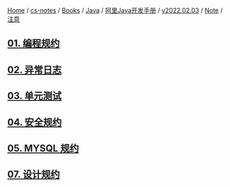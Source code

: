 [Home](https://mengxianbin.github.io) /
[cs-notes](https://mengxianbin.github.io/cs-notes/site) /
[Books](https://mengxianbin.github.io/cs-notes/site/Books) /
[Java](https://mengxianbin.github.io/cs-notes/site/Books/Java) /
[阿里Java开发手册](https://mengxianbin.github.io/cs-notes/site/Books/Java/%E9%98%BF%E9%87%8CJava%E5%BC%80%E5%8F%91%E6%89%8B%E5%86%8C) /
[v2022.02.03](https://mengxianbin.github.io/cs-notes/site/Books/Java/%E9%98%BF%E9%87%8CJava%E5%BC%80%E5%8F%91%E6%89%8B%E5%86%8C/v2022.02.03) /
[Note](https://mengxianbin.github.io/cs-notes/site/Books/Java/%E9%98%BF%E9%87%8CJava%E5%BC%80%E5%8F%91%E6%89%8B%E5%86%8C/v2022.02.03/Note) /
[注意](https://mengxianbin.github.io/cs-notes/site/Books/Java/%E9%98%BF%E9%87%8CJava%E5%BC%80%E5%8F%91%E6%89%8B%E5%86%8C/v2022.02.03/Note/%E6%B3%A8%E6%84%8F)

## [01. 编程规约](https://mengxianbin.github.io/cs-notes/site/Books/Java/%E9%98%BF%E9%87%8CJava%E5%BC%80%E5%8F%91%E6%89%8B%E5%86%8C/v2022.02.03/Note/%E6%B3%A8%E6%84%8F/01.%20%E7%BC%96%E7%A8%8B%E8%A7%84%E7%BA%A6)

## [02. 异常日志](https://mengxianbin.github.io/cs-notes/site/Books/Java/%E9%98%BF%E9%87%8CJava%E5%BC%80%E5%8F%91%E6%89%8B%E5%86%8C/v2022.02.03/Note/%E6%B3%A8%E6%84%8F/02.%20%E5%BC%82%E5%B8%B8%E6%97%A5%E5%BF%97)

## [03. 单元测试](https://mengxianbin.github.io/cs-notes/site/Books/Java/%E9%98%BF%E9%87%8CJava%E5%BC%80%E5%8F%91%E6%89%8B%E5%86%8C/v2022.02.03/Note/%E6%B3%A8%E6%84%8F/03.%20%E5%8D%95%E5%85%83%E6%B5%8B%E8%AF%95)

## [04. 安全规约](https://mengxianbin.github.io/cs-notes/site/Books/Java/%E9%98%BF%E9%87%8CJava%E5%BC%80%E5%8F%91%E6%89%8B%E5%86%8C/v2022.02.03/Note/%E6%B3%A8%E6%84%8F/04.%20%E5%AE%89%E5%85%A8%E8%A7%84%E7%BA%A6)

## [05. MYSQL 规约](https://mengxianbin.github.io/cs-notes/site/Books/Java/%E9%98%BF%E9%87%8CJava%E5%BC%80%E5%8F%91%E6%89%8B%E5%86%8C/v2022.02.03/Note/%E6%B3%A8%E6%84%8F/05.%20MYSQL%20%E8%A7%84%E7%BA%A6)

## [07. 设计规约](https://mengxianbin.github.io/cs-notes/site/Books/Java/%E9%98%BF%E9%87%8CJava%E5%BC%80%E5%8F%91%E6%89%8B%E5%86%8C/v2022.02.03/Note/%E6%B3%A8%E6%84%8F/07.%20%E8%AE%BE%E8%AE%A1%E8%A7%84%E7%BA%A6)
